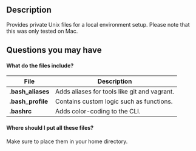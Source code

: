 ## Description

Provides private Unix files for a local environment setup. Please note that this was only tested on Mac.

## Questions you may have

#### What do the files include?


| File                 | Description                                  |
| -------------------- | -------------------------------------------- |
| **.bash_aliases**    | Adds aliases for tools like git and vagrant. |
| **.bash_profile**    | Contains custom logic such as functions.     |
| **.bashrc**          | Adds color-coding to the CLI.                |

#### Where should I put all these files?

Make sure to place them in your home directory.
